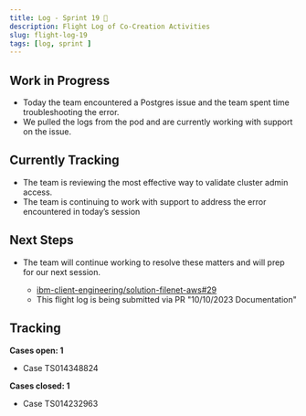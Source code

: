 ```yaml
---
title: Log - Sprint 19 🛫
description: Flight Log of Co-Creation Activities
slug: flight-log-19
tags: [log, sprint ]
---
```


## Work in Progress
- Today the team encountered a Postgres issue and the team spent time troubleshooting the error.
- We pulled the logs from the pod and are currently working with support on the issue.
## Currently Tracking
- The team is reviewing the most effective way to validate cluster admin access.
- The team is continuing to work with support to address the error encountered in today’s session
## Next Steps
- The team will continue working to resolve these matters and will prep for our next session.
  
    - [ibm-client-engineering/solution-filenet-aws#29](https://zenhub.ibm.com/workspaces/st5-action-information-center-64343620d0cfd0000f03a114/issues/ibm-client-engineering/solution-filenet-aws/29)
    - This flight log is being submitted via PR "10/10/2023 Documentation"

## Tracking
**Cases open: 1**
  - Case TS014348824

**Cases closed: 1**
  - Case TS014232963